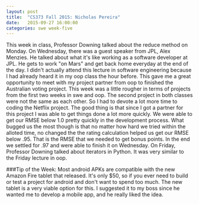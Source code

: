 ```yaml
---
layout: post
title:  "CS373 Fall 2015: Nicholas Pereira"
date:   2015-09-27 16:00:00
categories: swe week-five
---
```


This week in class, Professor Downing talked about the reduce method on Monday. On Wednesday, there was a guest speaker from JPL, Alex Menzies. He talked about what it's 
like working as a software developer at JPL. He gets to work "on Mars" and get back home everyday at the end of the day. I didn't actually attend this lecture in software 
engineering because I had already heard it in my oop class the hour before. This gave me a great opportunity to meet with my project partner from oop to finished the 
Australian voting project. This week was a little rougher in terms of projects from the first two weeks in swe and oop. The second project in both classes were not the 
same as each other. So I had to devote a lot more time to coding the Netflix project. The good thing is that since I got a partner for this project I was able to get 
things done a lot more quickly. We were able to get our RMSE below 1.0 pretty quickly in the development process. What bugged us the most though is that no matter how 
hard we tried within the alloted time, no changed the the rating calculation helped us get our RMSE below .95. That is the RMSE that we needed to get bonus points. In 
the end we settled for .97 and were able to finish it on Wednesday. On Friday, Professor Downing talked about iterators in Python. It was very similar to the Friday 
lecture in oop.

###Tip of the Week:
Most android APKs are compatible with the new Amazon Fire tablet that released. It's only $50, so if you ever need to build or test a project for android and don't 
want to spend too much. The new tablet is a very viable option for this. I suggested it to my boss since he wanted me to develop a mobile app, and he really liked 
the idea.
